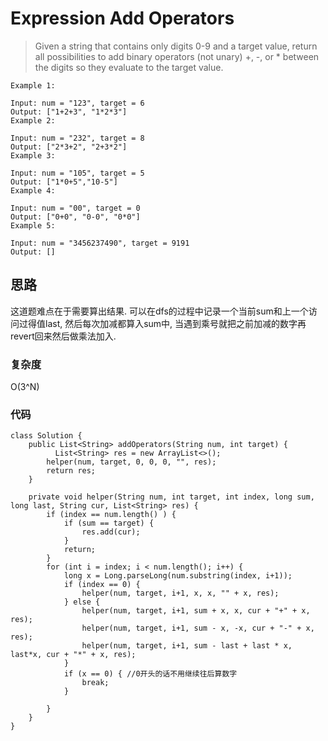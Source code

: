 # Expression Add Operators
> Given a string that contains only digits 0-9 and a target value, return all possibilities to add binary operators (not unary) +, -, or * between the digits so they evaluate to the target value.

	Example 1:
	
	Input: num = "123", target = 6
	Output: ["1+2+3", "1*2*3"] 
	Example 2:
	
	Input: num = "232", target = 8
	Output: ["2*3+2", "2+3*2"]
	Example 3:
	
	Input: num = "105", target = 5
	Output: ["1*0+5","10-5"]
	Example 4:
	
	Input: num = "00", target = 0
	Output: ["0+0", "0-0", "0*0"]
	Example 5:
	
	Input: num = "3456237490", target = 9191
	Output: []
	
## 思路
这道题难点在于需要算出结果. 可以在dfs的过程中记录一个当前sum和上一个访问过得值last, 然后每次加减都算入sum中, 当遇到乘号就把之前加减的数字再revert回来然后做乘法加入.
### 复杂度
O(3^N)
### 代码
```
class Solution {
    public List<String> addOperators(String num, int target) {
          List<String> res = new ArrayList<>();
        helper(num, target, 0, 0, 0, "", res);
        return res;
    }
    
    private void helper(String num, int target, int index, long sum, long last, String cur, List<String> res) {
        if (index == num.length() ) {
            if (sum == target) {
                res.add(cur);
            }
            return;
        }
        for (int i = index; i < num.length(); i++) {
            long x = Long.parseLong(num.substring(index, i+1));
            if (index == 0) {
                helper(num, target, i+1, x, x, "" + x, res);
            } else {
                helper(num, target, i+1, sum + x, x, cur + "+" + x, res);
                helper(num, target, i+1, sum - x, -x, cur + "-" + x, res);
                helper(num, target, i+1, sum - last + last * x, last*x, cur + "*" + x, res);
            }
            if (x == 0) { //0开头的话不用继续往后算数字
                break;
            }
            
        }
    }
}

```